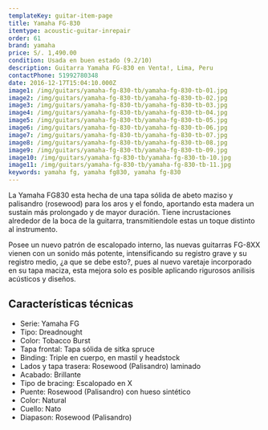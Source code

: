 ```yaml
---
templateKey: guitar-item-page
title: Yamaha FG-830
itemtype: acoustic-guitar-inrepair
order: 61
brand: yamaha
price: S/. 1,490.00
condition: Usada en buen estado (9.2/10)
description: Guitarra Yamaha FG-830 en Venta!, Lima, Peru
contactPhone: 51992780348
date: 2016-12-17T15:04:10.000Z
image1: /img/guitars/yamaha-fg-830-tb/yamaha-fg-830-tb-01.jpg
image2: /img/guitars/yamaha-fg-830-tb/yamaha-fg-830-tb-02.jpg
image3: /img/guitars/yamaha-fg-830-tb/yamaha-fg-830-tb-03.jpg
image4: /img/guitars/yamaha-fg-830-tb/yamaha-fg-830-tb-04.jpg
image5: /img/guitars/yamaha-fg-830-tb/yamaha-fg-830-tb-05.jpg
image6: /img/guitars/yamaha-fg-830-tb/yamaha-fg-830-tb-06.jpg
image7: /img/guitars/yamaha-fg-830-tb/yamaha-fg-830-tb-07.jpg
image8: /img/guitars/yamaha-fg-830-tb/yamaha-fg-830-tb-08.jpg
image9: /img/guitars/yamaha-fg-830-tb/yamaha-fg-830-tb-09.jpg
image10: /img/guitars/yamaha-fg-830-tb/yamaha-fg-830-tb-10.jpg
image11: /img/guitars/yamaha-fg-830-tb/yamaha-fg-830-tb-11.jpg
keywords: yamaha fg, yamaha fg830, yamaha fg-830
---
```

La Yamaha FG830 esta hecha de una tapa sólida de abeto maziso y palisandro (rosewood) para los aros y el fondo, aportando esta madera un sustain más prolongado y de mayor duración. Tiene incrustaciones alrededor de la boca de la guitarra, transmitiendole estas un toque distinto al instrumento. 

Posee un nuevo patrón de escalopado interno, las nuevas guitarras FG-8XX vienen con un sonido más potente, intensificando su registro grave y su registro medio, ¿a que se debe esto?, pues al nuevo varetaje incorporado en su tapa maciza, esta mejora solo es posible aplicando rigurosos anilisis acústicos y diseños.

## Características técnicas

* Serie: Yamaha FG
* Tipo: Dreadnought
* Color: Tobacco Burst
* Tapa frontal: Tapa sólida de sitka spruce
* Binding: Triple en cuerpo, en mastil y headstock
* Lados y tapa trasera: Rosewood (Palisandro) laminado
* Acabado: Brillante
* Tipo de bracing: Escalopado en X
* Puente: Rosewood (Palisandro)  con hueso sintético
* Color: Natural
* Cuello: Nato
* Diapason: Rosewood (Palisandro) 
